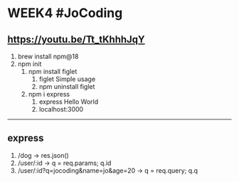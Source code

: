 # WEEK4 #JoCoding
https://youtu.be/Tt_tKhhhJqY
---
1. brew install npm@18
1. npm init
    1. npm install figlet
        1. figlet Simple usage
        1. npm uninstall figlet
    1. npm i express
        1. express Hello World
        1. localhost:3000
---
## express
1. /dog -> res.json()
1. /user/:id -> q = req.params; q.id
1. /user/:id?q=jocoding&name=jo&age=20 -> q = req.query; q.q
